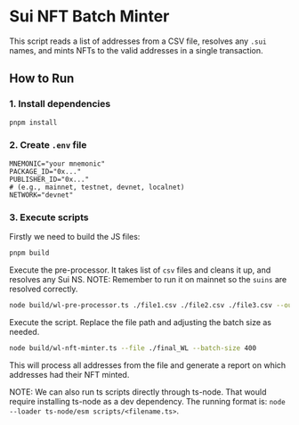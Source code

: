 # Sui NFT Batch Minter

This script reads a list of addresses from a CSV file, resolves any `.sui` names, and mints NFTs to the valid addresses in a single transaction.

## How to Run

### 1. Install dependencies

```bash
pnpm install
```

### 2. Create `.env` file

```env
MNEMONIC="your mnemonic"
PACKAGE_ID="0x..."
PUBLISHER_ID="0x..."
# (e.g., mainnet, testnet, devnet, localnet)
NETWORK="devnet"
```

### 3. Execute scripts

Firstly we need to build the JS files:

```bash
pnpm build
```

Execute the pre-processor. It takes list of `csv` files and cleans it up, and resolves any Sui NS.
NOTE: Remember to run it on mainnet so the `suins` are resolved correctly.

```bash
node build/wl-pre-processor.ts ./file1.csv ./file2.csv ./file3.csv --output final_WL.csv
```

Execute the script.
Replace the file path and adjusting the batch size as needed.

```bash
node build/wl-nft-minter.ts --file ./final_WL --batch-size 400
```

This will process all addresses from the file and generate a report on which addresses had their NFT minted.

NOTE: We can also run ts scripts directly through ts-node. That would require installing ts-node as a dev dependency.
The running format is: `node --loader ts-node/esm scripts/<filename.ts>`.

